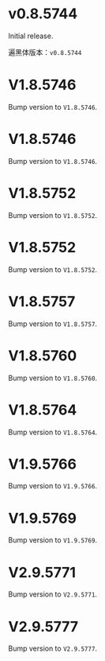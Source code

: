
# v0.8.5744

Initial release.

遍黑体版本：`v0.8.5744`

# V1.8.5746

Bump version to `V1.8.5746`.

# V1.8.5746

Bump version to `V1.8.5746`.

# V1.8.5752

Bump version to `V1.8.5752`.

# V1.8.5752

Bump version to `V1.8.5752`.

# V1.8.5757

Bump version to `V1.8.5757`.

# V1.8.5760

Bump version to `V1.8.5760`.

# V1.8.5764

Bump version to `V1.8.5764`.

# V1.9.5766

Bump version to `V1.9.5766`.

# V1.9.5769

Bump version to `V1.9.5769`.
# V2.9.5771

Bump version to `V2.9.5771`.
# V2.9.5777

Bump version to `V2.9.5777`.
